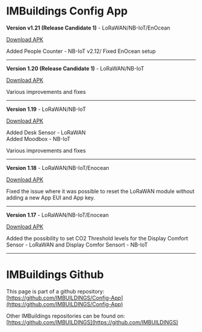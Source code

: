 # IMBuildings Config App

**Version v1.21 (Release Candidate 1)** - LoRaWAN/NB-IoT/EnOcean

[Download APK](https://drive.google.com/file/d/1l968poVERYtoPJiRGjZ777BSd3x2H0Rf/view?usp=sharing)

Added People Counter - NB-IoT v2.12/
Fixed EnOcean setup

___

**Version 1.20 (Release Candidate 1)** - LoRaWAN/NB-IoT

[Download APK](https://drive.google.com/file/d/1ex5UnP0aeYilGgV52d0YG2aLha6U3fRU/view?usp=drive_link)

Various improvements and fixes<br>
___

**Version 1.19** - LoRaWAN/NB-IoT

[Download APK](https://drive.google.com/file/d/1ykdPZ6l6HEdhIMStSPo73gTCsgdmNhpY/view?usp=sharing)

Added Desk Sensor - LoRaWAN<br>
Added Moodbox - NB-IoT<br>

Various improvements and fixes<br>
___

**Version 1.18** - LoRaWAN/NB-IoT/Enocean

[Download APK](https://drive.google.com/file/d/1KY1nPUyqtgWPpe_2_j3kDZ__25p9TD3d/view?usp=sharing)

Fixed the issue where it was possible to reset the LoRaWAN module without adding a new App EUI and App key.
___

**Version 1.17** - LoRaWAN/NB-IoT/Enocean

[Download APK](https://drive.google.com/file/d/1iSnhUZ8vyPq9zs4s2Iai7z7ObrBSgvlX/view?usp=sharing)

Added the possibility to set CO2 Threshold levels for the Display Comfort Sensor - LoRaWAN and Display Comfor Sensort - NB-IoT
___

# IMBuildings Github

This page is part of a github repository: [https://github.com/IMBUILDINGS/Config-App](https://github.com/IMBUILDINGS/Config-App)

Other IMBuildings repositories can be found on: [https://github.com/IMBUILDINGS](https://github.com/IMBUILDINGS)
